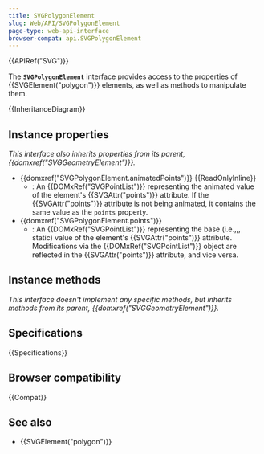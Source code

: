 ```yaml
---
title: SVGPolygonElement
slug: Web/API/SVGPolygonElement
page-type: web-api-interface
browser-compat: api.SVGPolygonElement
---
```


{{APIRef("SVG")}}

The **`SVGPolygonElement`** interface provides access to the properties of {{SVGElement("polygon")}} elements, as well as methods to manipulate them.

{{InheritanceDiagram}}

## Instance properties

_This interface also inherits properties from its parent, {{domxref("SVGGeometryElement")}}._

- {{domxref("SVGPolygonElement.animatedPoints")}} {{ReadOnlyInline}}
  - : An {{DOMxRef("SVGPointList")}} representing the animated value of the element's {{SVGAttr("points")}} attribute. If the {{SVGAttr("points")}} attribute is not being animated, it contains the same value as the `points` property.
- {{domxref("SVGPolygonElement.points")}}
  - : An {{DOMxRef("SVGPointList")}} representing the base (i.e.,,, static) value of the element's {{SVGAttr("points")}} attribute. Modifications via the {{DOMxRef("SVGPointList")}} object are reflected in the {{SVGAttr("points")}} attribute, and vice versa.

## Instance methods

_This interface doesn't implement any specific methods, but inherits methods from its parent, {{domxref("SVGGeometryElement")}}._

## Specifications

{{Specifications}}

## Browser compatibility

{{Compat}}

## See also

- {{SVGElement("polygon")}}
